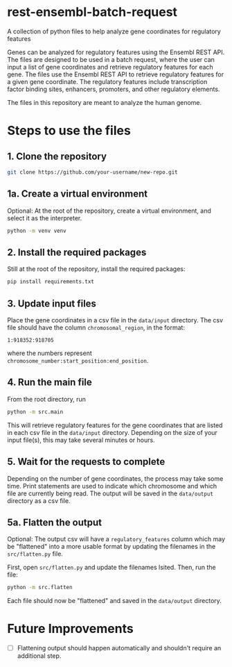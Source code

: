 # rest-ensembl-batch-request

A collection of python files to help analyze gene coordinates for regulatory features

Genes can be analyzed for regulatory features using the Ensembl REST API. The files are designed to be used in a batch request, where the user can input a list of gene coordinates and retrieve regulatory features for each gene. The files use the Ensembl REST API to retrieve regulatory features for a given gene coordinate. The regulatory features include transcription factor binding sites, enhancers, promoters, and other regulatory elements.

The files in this repository are meant to analyze the human genome.

# Steps to use the files

## 1. Clone the repository

```bash
git clone https://github.com/your-username/new-repo.git
```

## 1a. Create a virtual environment

Optional: At the root of the repository, create a virtual environment, and select it as the interpreter.

```bash
python -m venv venv
```

## 2. Install the required packages

Still at the root of the repository, install the required packages:

```bash
pip install requirements.txt
```

## 3. Update input files

Place the gene coordinates in a csv file in the `data/input` directory. The csv file should have the column `chromosomal_region`, in the format:

```csv
1:918352:918705
```

where the numbers represent `chromosome_number:start_position:end_position`.

## 4. Run the main file

From the root directory, run

```bash
python -m src.main
```

This will retrieve regulatory features for the gene coordinates that are listed in each csv file in the `data/input` directory. Depending on the size of your input file(s), this may take several minutes or hours.

## 5. Wait for the requests to complete

Depending on the number of gene coordinates, the process may take some time. Print statements are used to indicate which chromosome and which file are currently being read. The output will be saved in the `data/output` directory as a csv file.

## 5a. Flatten the output

Optional: The output csv will have a `regulatory_features` column which may be "flattened" into a more usable format by updating the filenames in the `src/flatten.py` file.

First, open `src/flatten.py` and update the filenames lsited. Then, run the file:

```bash
python -m src.flatten
```

Each file should now be "flattened" and saved in the `data/output` directory.

# Future Improvements

- [ ] Flattening output should happen automatically and shouldn't require an additional step.
